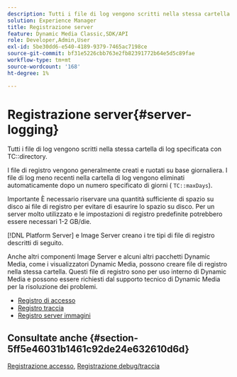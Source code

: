 ```yaml
---
description: Tutti i file di log vengono scritti nella stessa cartella di log specificata con la directory TC.
solution: Experience Manager
title: Registrazione server
feature: Dynamic Media Classic,SDK/API
role: Developer,Admin,User
exl-id: 5be30dd6-e540-4189-9379-7465ac7198ce
source-git-commit: bf31e5226cbb763e2fb82391772b64e5d5c89fae
workflow-type: tm+mt
source-wordcount: '168'
ht-degree: 1%

---
```


# Registrazione server{#server-logging}

Tutti i file di log vengono scritti nella stessa cartella di log specificata con TC::directory.

I file di registro vengono generalmente creati e ruotati su base giornaliera. I file di log meno recenti nella cartella di log vengono eliminati automaticamente dopo un numero specificato di giorni ( `TC::maxDays`).

Importante È necessario riservare una quantità sufficiente di spazio su disco ai file di registro per evitare di esaurire lo spazio su disco. Per un server molto utilizzato e le impostazioni di registro predefinite potrebbero essere necessari 1-2 GB/die.

[!DNL Platform Server] e Image Server creano i tre tipi di file di registro descritti di seguito.

Anche altri componenti Image Server e alcuni altri pacchetti Dynamic Media, come i visualizzatori Dynamic Media, possono creare file di registro nella stessa cartella. Questi file di registro sono per uso interno di Dynamic Media e possono essere richiesti dal supporto tecnico di Dynamic Media per la risoluzione dei problemi.

* [Registro di accesso](c-access-log.md)
* [Registro traccia](c-trace-log.md)
* [Registro server immagini](c-image-server-log.md)

## Consultate anche {#section-5ff5e46031b1461c92de24e632610d6d}

[Registrazione accesso](../../../../is-api/image-serving-api-ref/c-configuration-and-administration/c-server-settings/r-access-logging.md#reference-5d175921c12a48a6be7f722517615d0f), [Registrazione debug/traccia](../../../../is-api/image-serving-api-ref/c-configuration-and-administration/c-server-settings/r-debug-trace-logging.md#reference-4b372f81001849f5b495457da7af8e82)
